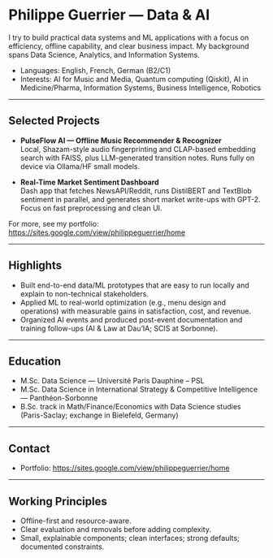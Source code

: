 # Philippe Guerrier — Data & AI
I try to build practical data systems and ML applications with a focus on efficiency, offline capability, and clear business impact. My background spans Data Science, Analytics, and Information Systems.

- Languages: English, French, German (B2/C1)
- Interests: AI for Music and Media, Quantum computing (Qiskit), AI in Medicine/Pharma, Information Systems, Business Intelligence, Robotics

---

## Selected Projects

- **PulseFlow AI — Offline Music Recommender & Recognizer**  
  Local, Shazam-style audio fingerprinting and CLAP-based embedding search with FAISS, plus LLM-generated transition notes. Runs fully on device via Ollama/HF small models.

- **Real-Time Market Sentiment Dashboard**  
  Dash app that fetches NewsAPI/Reddit, runs DistilBERT and TextBlob sentiment in parallel, and generates short market write-ups with GPT-2. Focus on fast preprocessing and clean UI.

For more, see my portfolio:  
https://sites.google.com/view/philippeguerrier/home

---

## Highlights

- Built end-to-end data/ML prototypes that are easy to run locally and explain to non-technical stakeholders.  
- Applied ML to real-world optimization (e.g., menu design and operations) with measurable gains in satisfaction, cost, and revenue.  
- Organized AI events and produced post-event documentation and training follow-ups (AI & Law at Dau’IA; SCIS at Sorbonne).

---

## Education

- M.Sc. Data Science — Université Paris Dauphine – PSL  
- M.Sc. Data Science in International Strategy & Competitive Intelligence — Panthéon-Sorbonne  
- B.Sc. track in Math/Finance/Economics with Data Science studies (Paris-Saclay; exchange in Bielefeld, Germany)

---

## Contact

- Portfolio: https://sites.google.com/view/philippeguerrier/home

---

## Working Principles

- Offline-first and resource-aware.  
- Clear evaluation and removals before adding complexity.  
- Small, explainable components; clean interfaces; strong defaults; documented constraints.
